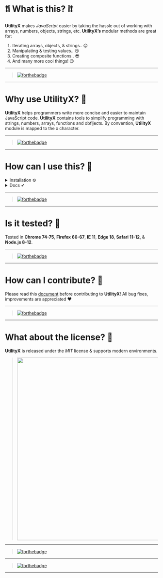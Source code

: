 # ❗❕ What is this? ❕❗
**UtilityX** makes _JavaScript_ easier by taking the hassle out of working with arrays, numbers, objects, strings, etc.
**UtilityX’s** modular methods are great for:

1. Iterating arrays, objects, & strings.. :heart_eyes:
2. Manipulating & testing values.. :smirk:
3. Creating composite functions.. :sunglasses:
4. And many more cool things! :wink:

---

> [![forthebadge](https://forthebadge.com/images/badges/powered-by-responsibility.svg)](https://debugleader.github.io)

---
# Why use UtilityX? 🚀
**UtilityX** helps programmers write more concise and easier to maintain JavaScript code. **UtilityX** contains tools to simplify programming with strings, numbers, arrays, functions and obfljects. By convention, **UtilityX** module is mapped to the x character.

---

> [![forthebadge](https://forthebadge.com/images/badges/built-by-developers.svg)](https://debugleader.github.io)

---

# How can I use this? 🤔
<details>
  <summary>Installation ⚙</summary>
  <hr />
  
  ```bash
  > npm i utilityx
  ```
  ```bash
  > const x = require("utilityx");
  ```
  <hr />
  </details>
  <details>
  <summary>Docs ✔</summary>
    <hr />
  <details>
  <summary>Check For Integers 🔢</summary>
  <br />
  
  ```javascript
    x.isInt(1);
    // => true

  ```
  </details>
  
  <details>
  <summary>Check For Floats 🔢</summary>
  <br />
  
  ```javascript
    x.isFloat(1.1);
    // => true

  ```
  </details>
  
  <details>
  <summary>Check For Strings 🔢</summary>
  <br />
  
  ```javascript
    x.isString('Hello World!');
    // => true

  ```
  </details>
  
  <details>
  <summary>Check For Arrays 🔢</summary>
  <br />
  
  ```javascript
    x.isArray(['Hello', 'World', '!']);
    // => true

  ```
  </details>
  <details>
  <summary>Round Numbers 🔢</summary>
  <br />
  
  ```javascript
    //parameters: number, amount of decimal places
    x.round(10.55555555, 2)
    // => 10.56

  ```
  </details>

</details>

---

> [![forthebadge](https://forthebadge.com/images/badges/ctrl-c-ctrl-v.svg)](https://debugleader.github.io)

---

# Is it tested? 🧪
Tested in **Chrome 74-75**, **Firefox 66-67**, **IE 11**, **Edge 18**, **Safari 11-12**, & **Node.js 8-12**.

---

> [![forthebadge](https://forthebadge.com/images/badges/certified-yourboyserge.svg)](https://debugleader.github.io)

---

# How can I contribute? 🎉

Please read this [document](CONTRIBUTING.md) before contributing to **UtilityX**! All bug fixes, improvements are appreciated ♥

---

> [![forthebadge](https://forthebadge.com/images/badges/built-with-love.svg)](https://debugleader.github.io)

---

# What about the license? 📃
 **UtilityX** is released under the _MIT_ license & supports modern environments.

> <img src="https://images.unsplash.com/photo-1518932945647-7a1c969f8be2?ixlib=rb-1.2.1&ixid=eyJhcHBfaWQiOjEyMDd9&auto=format&fit=crop&w=1489&q=80" width="600">

---

> [![forthebadge](https://forthebadge.com/images/badges/built-with-grammas-recipe.svg)](https://debugleader.github.io)

---

> [![forthebadge](https://forthebadge.com/images/badges/made-with-javascript.svg)](https://debugleader.github.io)

---
